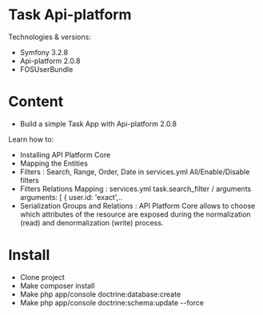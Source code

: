 Task Api-platform========================Technologies & versions:- Symfony 3.2.8 - Api-platform 2.0.8- FOSUserBundle        Content========================- Build a simple Task App with Api-platform 2.0.8Learn how to:- Installing API Platform Core- Mapping the Entities- Filters : Search, Range, Order, Date in services.yml All/Enable/Disable filters- Filters Relations Mapping : services.yml task.search_filter / arguments arguments: [ { user.id: 'exact',..- Serialization Groups and Relations : API Platform Core allows to choose which attributes of the resource are exposed during the normalization (read) and denormalization (write) process.Install========================- Clone project- Make composer install- Make php app/console doctrine:database:create- Make php app/console doctrine:schema:update --force